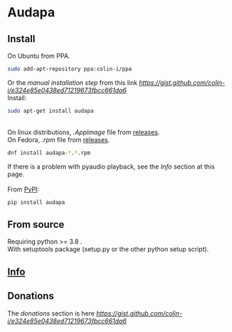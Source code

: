 # Audapa

## Install
On Ubuntu from PPA.
```sh
sudo add-apt-repository ppa:colin-i/ppa
```
Or the *manual installation step* from this link *https://gist.github.com/colin-i/e324e85e0438ed71219673fbcc661da6* \
Install:
```sh
sudo apt-get install audapa
```
\
On linux distributions, <i>.AppImage</i> file from [releases](https://github.com/colin-i/audapa/releases).
\
On Fedora, <i>.rpm</i> file from [releases](https://github.com/colin-i/audapa/releases).
```sh
dnf install audapa-*.*.rpm
```
If there is a problem with pyaudio playback, see the *Info* section at this page.\
\
From [PyPI](https://pypi.org/project/audapa):
```sh
pip install audapa
```

## From source
Requiring python >= 3.8 .\
With setuptools package (setup.py or the other python setup script).

## [Info](https://github.com/colin-i/audapa/blob/master/info.md)

## Donations
The *donations* section is here
*https://gist.github.com/colin-i/e324e85e0438ed71219673fbcc661da6*
